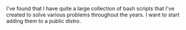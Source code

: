 I've found that I have quite a large collection of bash scripts that I've created to solve various problems throughout the years.
I want to start adding them to a public distro. 

